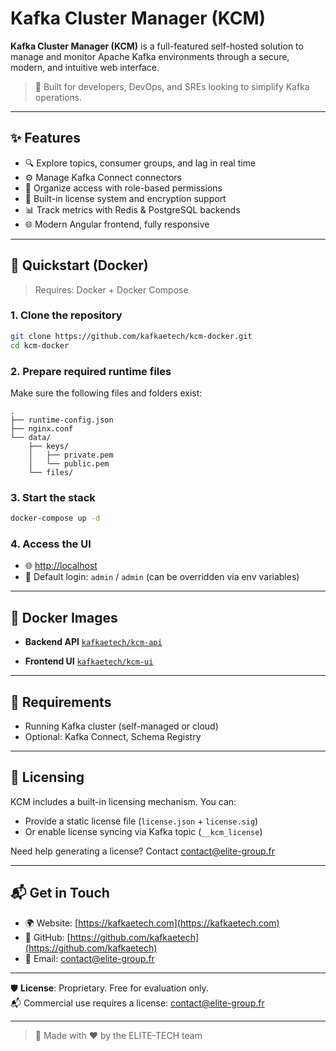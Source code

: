 # Kafka Cluster Manager (KCM)

**Kafka Cluster Manager (KCM)** is a full-featured self-hosted solution to manage and monitor Apache Kafka environments through a secure, modern, and intuitive web interface.

> 🔧 Built for developers, DevOps, and SREs looking to simplify Kafka operations.

---

## ✨ Features

* 🔍 Explore topics, consumer groups, and lag in real time
* ⚙️ Manage Kafka Connect connectors
* 🧠 Organize access with role-based permissions
* 🔐 Built-in license system and encryption support
* 📊 Track metrics with Redis & PostgreSQL backends
* 🌐 Modern Angular frontend, fully responsive

---

## 🚀 Quickstart (Docker)

> Requires: Docker + Docker Compose

### 1. Clone the repository

```bash
git clone https://github.com/kafkaetech/kcm-docker.git
cd kcm-docker
```

### 2. Prepare required runtime files

Make sure the following files and folders exist:

```
.
├── runtime-config.json
├── nginx.conf
└── data/
    ├── keys/
    │   ├── private.pem
    │   └── public.pem
    └── files/
```

### 3. Start the stack

```bash
docker-compose up -d
```

### 4. Access the UI

* 🌐 [http://localhost](http://localhost)
* 🔐 Default login: `admin` / `admin` (can be overridden via env variables)

---

## 📆 Docker Images

* **Backend API**
  [`kafkaetech/kcm-api`](https://hub.docker.com/r/kafkaetech/kcm-api)

* **Frontend UI**
  [`kafkaetech/kcm-ui`](https://hub.docker.com/r/kafkaetech/kcm-ui)

---

## 🥉 Requirements

* Running Kafka cluster (self-managed or cloud)
* Optional: Kafka Connect, Schema Registry

---

## 📄 Licensing

KCM includes a built-in licensing mechanism. You can:

* Provide a static license file (`license.json` + `license.sig`)
* Or enable license syncing via Kafka topic (`__kcm_license`)

Need help generating a license? Contact [contact@elite-group.fr](mailto:contact@elite-group.fr)

---

## 📬 Get in Touch

* 🌍 Website: [https://kafkaetech.com](https://kafkaetech.com)
* 💙 GitHub: [https://github.com/kafkaetech](https://github.com/kafkaetech)
* 📧 Email: [contact@elite-group.fr](mailto:contact@elite-group.fr)

---

🛡️ **License**: Proprietary. Free for evaluation only.  
📬 Commercial use requires a license: [contact@elite-group.fr](mailto:contact@elite-group.fr)

---

> 🚀 Made with ❤️ by the ELITE-TECH team
